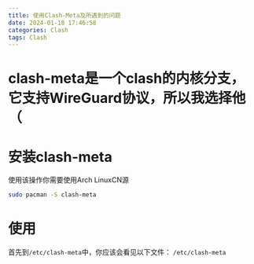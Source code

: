 ```yaml
---
title: 使用Clash-Meta及所遇到的问题
date: 2024-01-18 17:46:58
categories: Clash
tags: Clash
---
```


# clash-meta是一个clash的内核分支，它支持WireGuard协议，所以我选择他（

# 安装clash-meta
使用该操作你需要使用Arch LinuxCN源
```bash
sudo pacman -S clash-meta

```

# 使用
首先到`/etc/clash-meta`中，你应该会看见以下文件：
`
/etc/clash-meta
`